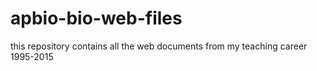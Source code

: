 # apbio-bio-web-files
this repository contains all the web documents from my teaching career 1995-2015
